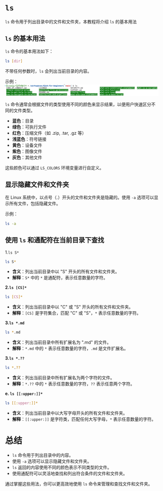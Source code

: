 
# `ls`

`ls` 命令用于列出目录中的文件和文件夹，本教程将介绍 `ls` 的基本用法

## `ls` 的基本用法
`ls` 命令的基本用法如下：
```sh
ls [dir]
```
不带任何参数时，`ls` 会列出当前目录的内容。

示例：
![alt text](image.png)

`ls` 命令通常会根据文件的类型使用不同的颜色来显示结果，以便用户快速区分不同的文件类型。

- **蓝色**：目录
- **绿色**：可执行文件
- **红色**：压缩文件（如 .zip, .tar, .gz 等）
- **浅蓝色**：符号链接
- **黄色**：设备文件
- **紫色**：图像文件
- **灰色**：其他文件

这些颜色可以通过 `LS_COLORS` 环境变量进行自定义。

## 显示隐藏文件和文件夹
在 Linux 系统中，以点号（.）开头的文件和文件夹是隐藏的。使用 `-a` 选项可以显示所有文件，包括隐藏文件。

示例：
```sh
ls -a
```

## 使用 `ls` 和通配符在当前目录下查找

1.`ls S*`
```sh
ls S*
```
- **含义**：列出当前目录中以 "S" 开头的所有文件和文件夹。
- **解释**：`S*` 中的 `*` 是通配符，表示任意数量的字符。

**2.`ls [CS]*`**
```sh
ls [CS]*
```
- **含义**：列出当前目录中以 "C" 或 "S" 开头的所有文件和文件夹。
- **解释**：`[CS]` 是字符集合，匹配 "C" 或 "S"，`*` 表示任意数量的字符。

**3.`ls *.md`**
```sh
ls *.md
```
- **含义**：列出当前目录中所有扩展名为 ".md" 的文件。
- **解释**：`*.md` 中的 `*` 表示任意数量的字符，`.md` 是文件扩展名。

**3.`ls *.??`**
```sh
ls *.??
```
- **含义**：列出当前目录中所有扩展名为两个字符的文件。
- **解释**：`*.??` 中的 `*` 表示任意数量的字符，`??` 表示任意两个字符。

**e. `ls [[:upper:]]*`**
```sh
ls [[:upper:]]*
```
- **含义**：列出当前目录中以大写字母开头的所有文件和文件夹。
- **解释**：`[[:upper:]]` 是字符类，匹配任何大写字母，`*` 表示任意数量的字符。

# 总结
- `ls` 命令用于列出目录中的内容。
- 使用 `-a` 选项可以显示隐藏文件和文件夹。
- `ls` 返回的内容使用不同的颜色表示不同类型的文件。
- 使用通配符可以灵活地查找和列出符合条件的文件和文件夹。

通过掌握这些用法，你可以更高效地使用 `ls` 命令来管理和查找文件和文件夹。
